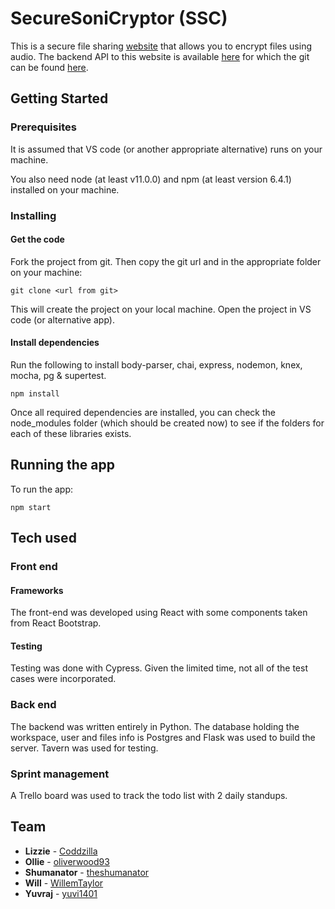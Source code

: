 # SecureSoniCryptor (SSC)

This is a secure file sharing [website](https://ssc-fe.netlify.com/) that allows you to encrypt files using audio. The backend API to this website is available [here](https://ssc-be.herokuapp.com/api) for which the git can be found [here](https://github.com/theshumanator/nc-be-finalproject). 


## Getting Started

### Prerequisites

It is assumed that VS code (or another appropriate alternative) runs on your machine. 

You also need node (at least v11.0.0) and npm (at least version 6.4.1) installed on your machine.

### Installing

#### Get the code

Fork the project from git. Then copy the git url and in the appropriate folder on your machine:

```
git clone <url from git>
```
This will create the project on your local machine. Open the project in VS code (or alternative app).

#### Install dependencies

Run the following to install body-parser, chai, express, nodemon, knex, mocha, pg & supertest. 

```
npm install 
```

Once all required dependencies are installed, you can check the node_modules folder (which should be created now) to see if the folders for each of these libraries exists.

## Running the app

To run the app:
```
npm start
```

## Tech used

### Front end

#### Frameworks
The front-end was developed using React with some components taken from React Bootstrap.

#### Testing
Testing was done with Cypress. Given the limited time, not all of the test cases were incorporated.

### Back end
The backend was written entirely in Python. The database holding the workspace, user and files info is Postgres and Flask was used to build the server. Tavern was used for testing.

### Sprint management
A Trello board was used to track the todo list with 2 daily standups.

## Team

* **Lizzie** - [Coddzilla](https://github.com/Coddzilla)
* **Ollie** - [oliverwood93](https://github.com/oliverwood93)
* **Shumanator** - [theshumanator](https://github.com/theshumanator)
* **Will** - [WillemTaylor](https://github.com/WillemTaylor)
* **Yuvraj** - [yuvi1401](https://github.com/yuvi1401)


